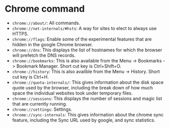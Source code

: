 # Chrome command

* `chrome://about/`: All commands.
* `chrome://net-internals/#hsts`: A way for sites to elect to always use HTTPS.
* `chrome://flags`: Enable some of the experimental features that are hidden in the google Chrome browser.
* `chrome://dns`: This displays the list of hostnames for which the browser will prefetch the DNS records.
* `chrome://bookmarks`: This is also available from the Menu -> Bookmarks -> Bookmark Manager. Short cut key is Ctrl+Shift+O.
* `chrome://history`: This is also availble from the Menu -> History. Short cut key is Ctrl+H.
* `chrome://quota-internals/`: This gives information about the disk space quote used by the browser, including the break down of how much space the individual websites took under temporary files.
* `chrome://sessions`: This displays the number of sessions and magic list that are currently running.
* `chrome://settings`: Settings.
* `chrome://sync-internals`: This gives information about the chrome sync feature, including the Sync URL used by google, and sync statistics.

